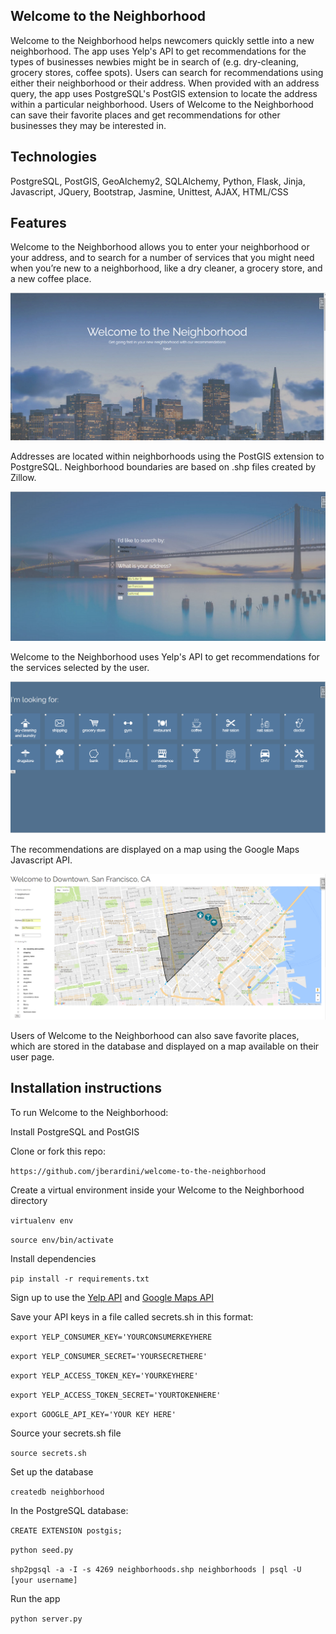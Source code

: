 ## Welcome to the Neighborhood
Welcome to the Neighborhood helps newcomers quickly settle into a new neighborhood. The app uses Yelp's API to get recommendations for the types of businesses newbies might be in search of (e.g. dry-cleaning, grocery stores, coffee spots). Users can search for recommendations using either their neighborhood or their address. When provided with an address query, the app uses PostgreSQL's PostGIS extension to locate the address within a particular neighborhood. Users of Welcome to the Neighborhood can save their favorite places and get recommendations for other businesses they may be interested in.


## Technologies
PostgreSQL, PostGIS, GeoAlchemy2, SQLAlchemy, Python, Flask,  Jinja, Javascript, JQuery, Bootstrap, Jasmine, Unittest, AJAX, HTML/CSS

## Features

Welcome to the Neighborhood allows you to enter your neighborhood or your address, and to search for a number of services that you might need when you’re new to a neighborhood, like a dry cleaner, a grocery store, and a new coffee place. 

![alt text](static/img/homepage.png "Homepage")

Addresses are located within neighborhoods using the PostGIS extension to PostgreSQL. Neighborhood boundaries are based on .shp files created by Zillow.

![alt text](static/img/address-search.png "Address Search")

Welcome to the Neighborhood uses Yelp's API to get recommendations for the services selected by the user.

![alt text](static/img/service-search.png "Service Search")

The recommendations are displayed on a map using the Google Maps Javascript API.

![alt text](static/img/map.png "Map")

Users of Welcome to the Neighborhood can also save favorite places, which are stored in the database and displayed on a map available on their user page. 

## Installation instructions
To run Welcome to the Neighborhood:

Install PostgreSQL and PostGIS

Clone or fork this repo:

`https://github.com/jberardini/welcome-to-the-neighborhood`

Create a virtual environment inside your Welcome to the Neighborhood directory

`virtualenv env`

`source env/bin/activate`

Install dependencies

`pip install -r requirements.txt`

Sign up to use the [Yelp API](https://www.yelp.com/developers/documentation/v2/authentication) and [Google Maps API](https://developers.google.com/maps/documentation/javascript/get-api-key)

Save your API keys in a file called secrets.sh in this format:

`export YELP_CONSUMER_KEY='YOURCONSUMERKEYHERE`

`export YELP_CONSUMER_SECRET='YOURSECRETHERE'`

`export YELP_ACCESS_TOKEN_KEY='YOURKEYHERE'`

`export YELP_ACCESS_TOKEN_SECRET='YOURTOKENHERE'`

`export GOOGLE_API_KEY='YOUR KEY HERE'`

Source your secrets.sh file

`source secrets.sh`

Set up the database

`createdb neighborhood`

In the PostgreSQL database:

`CREATE EXTENSION postgis;`

`python seed.py`

`shp2pgsql -a -I -s 4269 neighborhoods.shp neighborhoods | psql -U [your username]`

Run the app

`python server.py`


